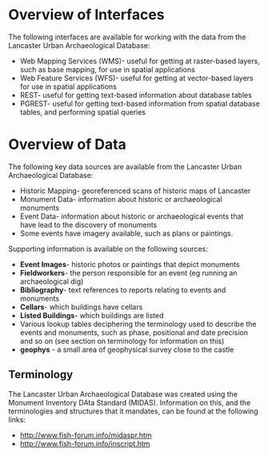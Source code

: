 # Overview of Interfaces

The following interfaces are available for working with the data from the Lancaster Urban Archaeological Database:

* Web Mapping Services (WMS)- useful for getting at raster-based layers, such as base mapping, for use in spatial applications
* Web Feature Services (WFS)- useful for getting at vector-based layers for use in spatial applications
* REST- useful for getting text-based information about database tables
* PGREST- useful for getting text-based information from spatial database tables, and performing spatial queries

# Overview of Data

The following key data sources are available from the Lancaster Urban Archaeological Database:

* Historic Mapping- georeferenced scans of historic maps of Lancaster
* Monument Data- information about historic or archaeological monuments
* Event Data- information about historic or archaeological events that have lead to the discovery of monuments
* Some events have imagery available, such as plans or paintings.

Supporting information is available on the following sources:

* **Event Images**- historic photos or paintings that depict monuments
* **Fieldworkers**- the person responsible for an event (eg running an archaeological dig)
* **Bibliography**- text references to reports relating to events and monuments
* **Cellars**- which buildings have cellars
* **Listed Buildings**- which buildings are listed
* Various lookup tables deciphering the terminology used to describe the events and monuments, such as phase, positional and date precision and so on (see section on terminology for information on this)
* **geophys** - a small area of geophysical survey close to the castle

## Terminology

The Lancaster Urban Archaeological Database was created using the Monument Inventory DAta Standard (MIDAS). Information on this, and the terminologies and structures that it mandates, can be found at the following links:

* http://www.fish-forum.info/midaspr.htm
* http://www.fish-forum.info/inscript.htm
    


